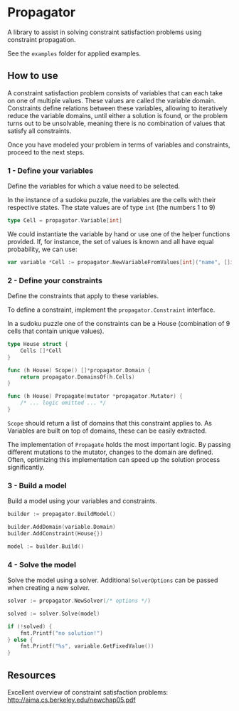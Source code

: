 # Propagator

A library to assist in solving constraint satisfaction problems using constraint propagation.

See the `examples` folder for applied examples.

## How to use

A constraint satisfaction problem consists of variables that can each take on one of multiple values.
These values are called the variable domain.
Constraints define relations between these variables, allowing to iteratively reduce the variable domains, until either a solution is found, or the problem turns out to be unsolvable, meaning there is no combination of values that satisfy all constraints.

Once you have modeled your problem in terms of variables and constraints, proceed to the next steps.

### 1 - Define your variables

Define the variables for which a value need to be selected.

In the instance of a sudoku puzzle, the variables are the cells with their respective states. The state values are of type `int` (the numbers 1 to 9)
```go
type Cell = propagator.Variable[int]
```

We could instantiate the variable by hand or use one of the helper functions provided. If, for instance, the set of values is known and all have equal probability, we can use:
```go
var variable *Cell := propagator.NewVariableFromValues[int]("name", []int{1,2,3,4,5,6,7,8,9})
```

### 2 - Define your constraints

Define the constraints that apply to these variables.

To define a constraint, implement the `propagator.Constraint` interface.

In a sudoku puzzle one of the constraints can be a House (combination of 9 cells that contain unique values).
```go
type House struct {
	Cells []*Cell
}

func (h House) Scope() []*propagator.Domain {
	return propagator.DomainsOf(h.Cells)
}

func (h House) Propagate(mutator *propagator.Mutator) {
	/* ... logic omitted ... */
}
```
`Scope` should return a list of domains that this constraint applies to. As Variables are built on top of domains, these can be easily extracted.

The implementation of `Propagate` holds the most important logic. By passing different mutations to the mutator, changes to the domain are defined.
Often, optimizing this implementation can speed up the solution process significantly.

### 3 - Build a model

Build a model using your variables and constraints.
```go
builder := propagator.BuildModel()

builder.AddDomain(variable.Domain)
builder.AddConstraint(House{})

model := builder.Build()
```

### 4 - Solve the model

Solve the model using a solver. Additional `SolverOptions` can be passed when creating a new solver.
```go
solver := propagator.NewSolver(/* options */)

solved := solver.Solve(model)

if (!solved) {
    fmt.Printf("no solution!")
} else {
    fmt.Printf("%s", variable.GetFixedValue())
}
```

## Resources

Excellent overview of constraint satisfaction problems: http://aima.cs.berkeley.edu/newchap05.pdf